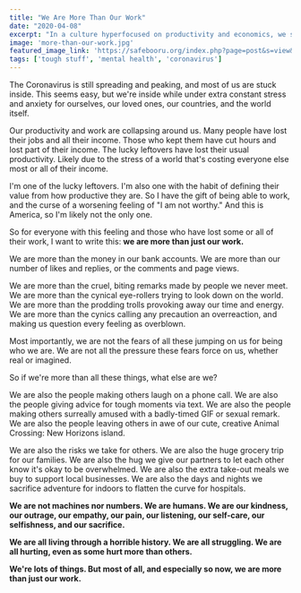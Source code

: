 ```yaml
---
title: "We Are More Than Our Work"
date: "2020-04-08"
excerpt: "In a culture hyperfocused on productivity and economics, we should remember humans are more than their work. Especially when a pandemic takes it away."
image: 'more-than-our-work.jpg'
featured_image_link: 'https://safebooru.org/index.php?page=post&s=view&id=2608680'
tags: ['tough stuff', 'mental health', 'coronavirus']
---
```


The Coronavirus is still spreading and peaking, and most of us are stuck inside. This seems easy, but we're inside while under extra constant stress and anxiety for ourselves, our loved ones, our countries, and the world itself.

Our productivity and work are collapsing around us. Many people have lost their jobs and all their income. Those who kept them have cut hours and lost part of their income. The lucky leftovers have lost their usual productivity. Likely due to the stress of a world that's costing everyone else most or all of their income.

I'm one of the lucky leftovers. I'm also one with the habit of defining their value from how productive they are. So I have the gift of being able to work, and the curse of a worsening feeling of "I am not worthy." And this is America, so I'm likely not the only one.

So for everyone with this feeling and those who have lost some or all of their work, I want to write this: **we are more than just our work.**

We are more than the money in our bank accounts. We are more than our number of likes and replies, or the comments and page views.

We are more than the cruel, biting remarks made by people we never meet. We are more than the cynical eye-rollers trying to look down on the world. We are more than the prodding trolls provoking away our time and energy. We are more than the cynics calling any precaution an overreaction, and making us question every feeling as overblown.

Most importantly, we are not the fears of all these jumping on us for being who we are. We are not all the pressure these fears force on us, whether real or imagined.

So if we're more than all these things, what else are we?

We are also the people making others laugh on a phone call. We are also the people giving advice for tough moments via text. We are also the people making others surreally amused with a badly-timed GIF or sexual remark. We are also the people leaving others in awe of our cute, creative Animal Crossing: New Horizons island.

We are also the risks we take for others. We are also the huge grocery trip for our families. We are also the hug we give our partners to let each other know it's okay to be overwhelmed. We are also the extra take-out meals we buy to support local businesses. We are also the days and nights we sacrifice adventure for indoors to flatten the curve for hospitals.

**We are not machines nor numbers. We are humans. We are our kindness, our outrage, our empathy, our pain, our listening, our self-care, our selfishness, and our sacrifice.**

**We are all living through a horrible history. We are all struggling. We are all hurting, even as some hurt more than others.**

**We're lots of things. But most of all, and especially so now, we are more than just our work.**
